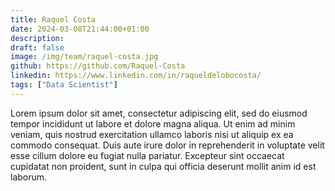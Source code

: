 ```yaml
---
title: Raquel Costa
date: 2024-03-08T21:44:00+01:00
description:
draft: false
image: /img/team/raquel-costa.jpg
github: https://github.com/Raquel-Costa
linkedin: https://www.linkedin.com/in/raqueldelobocosta/
tags: ["Data Scientist"]
---
```


Lorem ipsum dolor sit amet, consectetur adipiscing elit, sed do eiusmod tempor incididunt ut labore et dolore magna aliqua. Ut enim ad minim veniam, quis nostrud exercitation ullamco laboris nisi ut aliquip ex ea commodo consequat. Duis aute irure dolor in reprehenderit in voluptate velit esse cillum dolore eu fugiat nulla pariatur. Excepteur sint occaecat cupidatat non proident, sunt in culpa qui officia deserunt mollit anim id est laborum.
